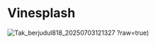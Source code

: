# Vinesplash 
![Tak_berjudul818_20250703121327](https://github.com/user-attachments/assets/943f8bf6-e8e8-47c1-8c52-906bc2bf70b3)
?raw=true)
